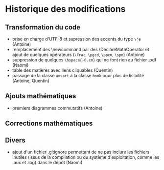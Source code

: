 # Historique des modifications

## Transformation du code
- prise en charge d'UTF-8 et supression des accents du type `\'e` (Antoine)
- remplacement des \newcommand par des \DeclareMathOperator et ajout de quelques opérateurs (`\Frac`, `\pgcd`, `\ppcm`, `\spm`) (Antoine)
- suppression de quelques `\hspace{-0.cm}` qui ne font rien au fichier .pdf (Naomi)
- table des matières avec liens cliquables (Quentin)
- passage de la classe `amsart` à la classe `book` pour plus de lisibilité (Antoine, Quentin)

## Ajouts mathématiques
- premiers diagrammes commutatifs (Antoine)

## Corrections mathématiques

## Divers
- ajout d'un fichier .gitignore permettant de ne pas inclure les fichiers inutiles (issus de la compilation ou du système d'exploitation, comme les .aux et .log) dans le dépôt (Naomi)
